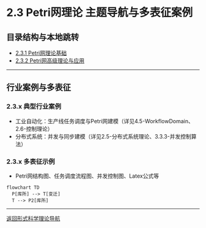 # 2.3 Petri网理论 主题导航与多表征案例

## 目录结构与本地跳转

- [2.3.1 Petri网理论基础](./2.3.1-Petri网理论基础.md)
- [2.3.2 Petri网高级理论与应用](./2.3.2-Petri网高级理论与应用.md)

---

## 行业案例与多表征

### 2.3.x 典型行业案例

- 工业自动化：生产线任务调度与Petri网建模（详见4.5-WorkflowDomain、2.6-控制理论）
- 分布式系统：并发与同步建模（详见2.5-分布式系统理论、3.3.3-并发控制算法）

### 2.3.x 多表征示例

- Petri网结构图、任务调度流程图、并发控制图、Latex公式等

```mermaid
flowchart TD
  P[库所] --> T[变迁]
  T --> P2[库所]
```

---

[返回形式科学理论导航](../README.md)
